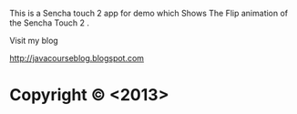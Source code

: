 This is a Sencha touch 2 app for demo which Shows The Flip animation of the Sencha Touch 2 .



Visit my blog 

http://javacourseblog.blogspot.com



#                                Copyright © <2013> <Ashish Nautiyal>
